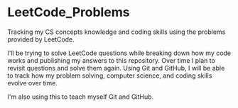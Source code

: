 # LeetCode_Problems
 Tracking my CS concepts knowledge and coding skills using the problems provided by LeetCode.

 I'll be trying to solve LeetCode questions while breaking down how my code works and publishing my answers to this repository.
 Over time I plan to revisit questions and solve them again. 
 Using Git and GitHub, I will be able to track how my problem solving, computer science, and coding skills evolve over time.
 
 I'm also using this to teach myself Git and GitHub.
